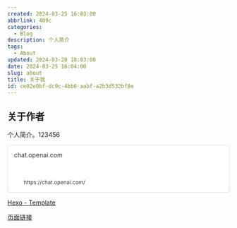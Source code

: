 ```yaml
---
created: 2024-03-25 16:03:00
abbrlink: 409c
categories:
  - Blog
description: 个人简介
tags:
  - About
updated: 2024-03-28 18:03:00
date: 2024-03-25 16:04:00
slug: about
title: 关于我
id: ce02e0bf-dc9c-4bb6-aabf-a2b3d532bf8e
---
```


## 关于作者

个人简介。123456

<div style="width: 100%; margin-top: 4px; margin-bottom: 4px;"><div style="display: flex; background:white;border-radius:5px"><a href="https://chat.openai.com/"target="_blank"rel="noopener noreferrer"style="display: flex; color: inherit; text-decoration: none; user-select: none; transition: background 20ms ease-in 0s; cursor: pointer; flex-grow: 1; min-width: 0px; flex-wrap: wrap-reverse; align-items: stretch; text-align: left; overflow: hidden; border: 1px solid rgba(55, 53, 47, 0.16); border-radius: 5px; position: relative; fill: inherit;"><div style="flex: 4 1 180px; padding: 12px 14px 14px; overflow: hidden; text-align: left;"><div style="font-size: 14px; line-height: 20px; color: rgb(55, 53, 47); white-space: nowrap; overflow: hidden; text-overflow: ellipsis; min-height: 24px; margin-bottom: 2px;">chat.openai.com</div><div style="font-size: 12px; line-height: 16px; color: rgba(55, 53, 47, 0.65); height: 32px; overflow: hidden;"></div><div style="display: flex; margin-top: 6px; height: 16px;"><img src=""style="width: 16px; height: 16px; min-width: 16px; margin-right: 6px;"><div style="font-size: 12px; line-height: 16px; color: rgb(55, 53, 47); white-space: nowrap; overflow: hidden; text-overflow: ellipsis;">https://chat.openai.com/</div></div></div></a></div></div>

[Hexo - Template](https://www.notion.so/ef431500073e478b93e22c839f55ff2a)

[页面链接](/d88765d087ec4a77bf0fe76bf90043f9?v=3df8ea4719a14e1382fbee5611ba4a0f)
